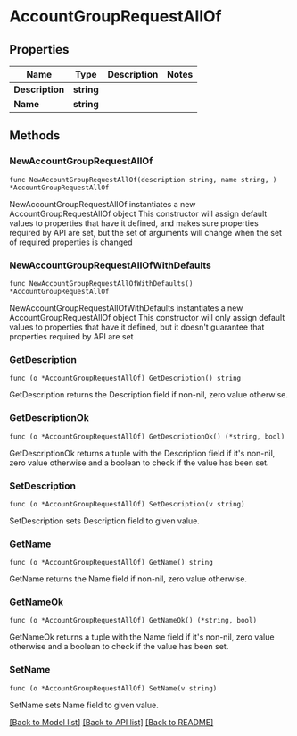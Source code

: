 # AccountGroupRequestAllOf

## Properties

Name | Type | Description | Notes
------------ | ------------- | ------------- | -------------
**Description** | **string** |  | 
**Name** | **string** |  | 

## Methods

### NewAccountGroupRequestAllOf

`func NewAccountGroupRequestAllOf(description string, name string, ) *AccountGroupRequestAllOf`

NewAccountGroupRequestAllOf instantiates a new AccountGroupRequestAllOf object
This constructor will assign default values to properties that have it defined,
and makes sure properties required by API are set, but the set of arguments
will change when the set of required properties is changed

### NewAccountGroupRequestAllOfWithDefaults

`func NewAccountGroupRequestAllOfWithDefaults() *AccountGroupRequestAllOf`

NewAccountGroupRequestAllOfWithDefaults instantiates a new AccountGroupRequestAllOf object
This constructor will only assign default values to properties that have it defined,
but it doesn't guarantee that properties required by API are set

### GetDescription

`func (o *AccountGroupRequestAllOf) GetDescription() string`

GetDescription returns the Description field if non-nil, zero value otherwise.

### GetDescriptionOk

`func (o *AccountGroupRequestAllOf) GetDescriptionOk() (*string, bool)`

GetDescriptionOk returns a tuple with the Description field if it's non-nil, zero value otherwise
and a boolean to check if the value has been set.

### SetDescription

`func (o *AccountGroupRequestAllOf) SetDescription(v string)`

SetDescription sets Description field to given value.


### GetName

`func (o *AccountGroupRequestAllOf) GetName() string`

GetName returns the Name field if non-nil, zero value otherwise.

### GetNameOk

`func (o *AccountGroupRequestAllOf) GetNameOk() (*string, bool)`

GetNameOk returns a tuple with the Name field if it's non-nil, zero value otherwise
and a boolean to check if the value has been set.

### SetName

`func (o *AccountGroupRequestAllOf) SetName(v string)`

SetName sets Name field to given value.



[[Back to Model list]](../README.md#documentation-for-models) [[Back to API list]](../README.md#documentation-for-api-endpoints) [[Back to README]](../README.md)


